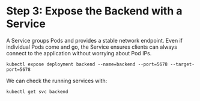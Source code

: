 # Step 3: Expose the Backend with a Service


A Service groups Pods and provides a stable network endpoint. Even if individual Pods come and go, the Service ensures clients can always connect to the application without worrying about Pod IPs.

```
kubectl expose deployment backend --name=backend --port=5678 --target-port=5678
```

We can check the running services with:
```
kubectl get svc backend
```
